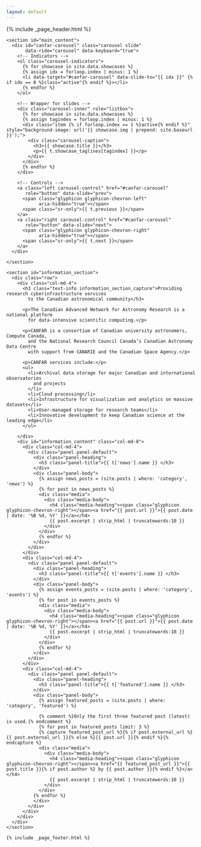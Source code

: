 ```yaml
---
layout: default
---
```


{% include _page_header.html %}

<div class="container">
  <div class="row">

    <section id="main_content">
      <div id="canfar-carousel" class="carousel slide"
           data-ride="carousel" data-keyboard="true">
        <!-- Indicators -->
        <ol class="carousel-indicators">
          {% for showcase in site.data.showcases %}
          {% assign idx = forloop.index | minus: 1 %}
          <li data-target="#canfar-carousel" data-slide-to="{{ idx }}" {% if idx == 0 %}class="active"{% endif %}></li>
          {% endfor %}
        </ol>

        <!-- Wrapper for slides -->
        <div class="carousel-inner" role="listbox">
          {% for showcase in site.data.showcases %}
          {% assign tagindex = forloop.index | minus: 1 %}
          <div class="item {% if forloop.index == 1 %}active{% endif %}" style="background-image: url('{{ showcase.img | prepend: site.baseurl }}');">
            <div class="carousel-caption">
              <h3>{{ showcase.title }}</h3>
              <p>{{ t.showcase_taglines[tagindex] }}</p>
            </div>
          </div>
          {% endfor %}
        </div>

        <!-- Controls -->
        <a class="left carousel-control" href="#canfar-carousel"
           role="button" data-slide="prev">
          <span class="glyphicon glyphicon-chevron-left"
                aria-hidden="true"></span>
          <span class="sr-only">{{ t.previous }}</span>
        </a>
        <a class="right carousel-control" href="#canfar-carousel"
           role="button" data-slide="next">
          <span class="glyphicon glyphicon-chevron-right"
                aria-hidden="true"></span>
          <span class="sr-only">{{ t.next }}</span>
        </a>
      </div>

    </section>

    <section id="information_section">
      <div class="row">
        <div class="col-md-4">
          <h3 class="text-info information_section_capture">Providing research cyberinfrastructure services
            to the Canadian astronomical community</h3>

          <p>The Canadian Advanced Network for Astronomy Research is a national platform
            for data-intensive scientific computing.</p>

          <p>CANFAR is a consortium of Canadian university astronomers, Compute Canada,
            and the National Research Council Canada’s Canadian Astronomy Data Centre
            with support from CANARIE and the Canadian Space Agency.</p>

          <p>CANFAR services include:</p>
          <ul>
            <li>Archival data storage for major Canadian and international observatories
              and projects
            </li>
            <li>Cloud processing</li>
            <li>Infrastructure for visualization and analytics on massive datasets</li>
            <li>User-managed storage for research teams</li>
            <li>Innovative development to keep Canadian science at the leading edge</li>
          </ul>

        </div>
        <div id="information_content" class="col-md-8">
          <div class="col-md-4">
            <div class="panel panel-default">
              <div class="panel-heading">
                <h3 class="panel-title">{{ t['news'].name }} </h3>
              </div>
              <div class="panel-body">
                {% assign news_posts = (site.posts | where: 'category', 'news') %}
                {% for post in news_posts %}
                <div class="media">
                  <div class="media-body">
                    <h4 class="media-heading"><span class="glyphicon glyphicon-chevron-right"></span><a href="{{ post.url }}">{{ post.date | date: '%B %d, %Y' }}</a></h4>
                    {{ post.excerpt | strip_html | truncatewords:10 }}
                  </div>
                </div>
                {% endfor %}
              </div>
            </div>
          </div>
          <div class="col-md-4">
            <div class="panel panel-default">
              <div class="panel-heading">
                <h3 class="panel-title">{{ t['events'].name }} </h3>
              </div>
              <div class="panel-body">
                {% assign events_posts = (site.posts | where: 'category', 'events') %}
                {% for post in events_posts %}
                <div class="media">
                  <div class="media-body">
                    <h4 class="media-heading"><span class="glyphicon glyphicon-chevron-right"></span><a href="{{ post.url }}">{{ post.date | date: '%B %d, %Y' }}</a></h4>
                    {{ post.excerpt | strip_html | truncatewords:10 }}
                  </div>
                </div>
                {% endfor %}
              </div>
            </div>
          </div>
          <div class="col-md-4">
            <div class="panel panel-default">
              <div class="panel-heading">
                <h3 class="panel-title">{{ t['featured'].name }} </h3>
              </div>
              <div class="panel-body">
                {% assign featured_posts = (site.posts | where: 'category', 'featured') %}

                {% comment %}Only the first three featured post (latest) is used.{% endcomment %}
                {% for post in featured_posts limit: 3 %}
                {% capture featured_post_url %}{% if post.external_url %}{{ post.external_url }}{% else %}{{ post.url }}{% endif %}{% endcapture %}
                <div class="media">
                  <div class="media-body">
                    <h4 class="media-heading"><span class="glyphicon glyphicon-chevron-right"></span><a href="{{ featured_post_url }}">{{ post.title }}{% if post.author %} by {{ post.author }}{% endif %}</a> </h4>
                    {{ post.excerpt | strip_html | truncatewords:10 }}
                  </div>
                </div>
              {% endfor %}
              </div>
            </div>
          </div>
        </div>
      </div>
    </section>

    {% include _page_footer.html %}

  </div>
</div>
